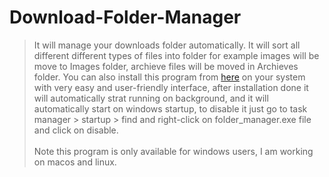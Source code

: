 # Download-Folder-Manager
>It will manage your downloads folder automatically. It will sort all different different types of files into folder for example images will be move to Images folder, archieve files will be moved in Archieves folder.
>You can also install this program from [here](https://github.com/Rishi-Pardeshi/Download-Folder-Manager/releases) on your system with very easy and user-friendly interface, after installation done it will automatically strat running on background, and it will automatically start on windows startup, to disable it just go to task manager > startup > find and right-click on folder_manager.exe file and click on disable.<br><br>
>Note this program is only available for windows users, I am working on macos and linux.
